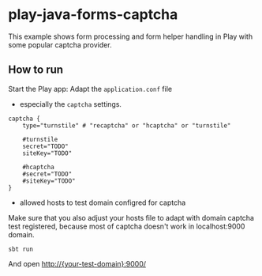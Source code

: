 # play-java-forms-captcha

This example shows form processing and form helper handling in Play with some popular captcha provider.

## How to run

Start the Play app:
Adapt the `application.conf` file 
- especially the `captcha` settings.
```
captcha {
    type="turnstile" # "recaptcha" or "hcaptcha" or "turnstile"

    #turnstile
    secret="TODO"
    siteKey="TODO"

    #hcaptcha
    #secret="TODO"
    #siteKey="TODO"
}
```
- allowed hosts to test domain configred for captcha

Make sure that you also adjust your hosts file to adapt with domain captcha test registered, because most of captcha doesn't work in localhost:9000 domain.

```
sbt run
```

And open <http://{your-test-domain}:9000/>